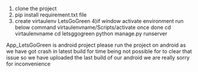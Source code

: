 1) clone the project 
2)  pip install requirement.txt file
3) create virtaulenv LetsGoGreen 
4)if window activate environment run below command
virtaulenvname/Scripts/activate
once done
cd virtaulenvname
cd letsggogreen 
python manage.py runserver 




App_LetsGoGreen is android project please run the project on android as we  have got crash  in latest build  for time being not possible for to clear that issue so we have uploaded the last build of our android we are really sorry for inconvenience
